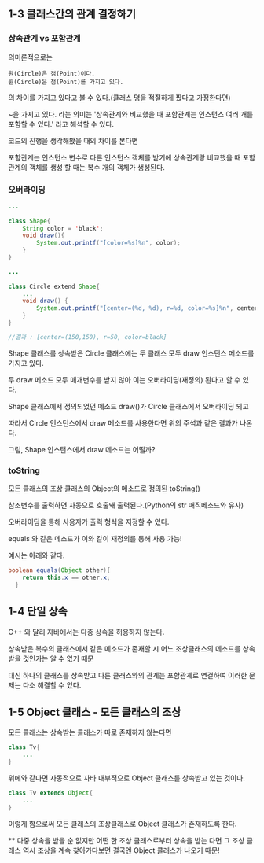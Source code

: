 ## 1-3 클래스간의 관계 결정하기



### 상속관계 vs 포함관계



의미론적으로는

```
원(Circle)은 점(Point)이다.
원(Circle)은 점(Point)를 가지고 있다.
```

의 차이를 가지고 있다고 볼 수 있다.(클래스 명을 적절하게 짰다고 가정한다면)

~을 가지고 있다. 라는 의미는 '상속관계와 비교했을 때 포함관계는 인스턴스 여러 개를 포함할 수 있다.' 라고 해석할 수 있다.



코드의 진행을 생각해봤을 때의 차이를 본다면

포함관계는 인스턴스 변수로 다른 인스턴스 객체를 받기에 상속관계랑 비교했을 때 포함관계의 객체를 생성 할 때는 복수 개의 객체가 생성된다.



### 오버라이딩



```java
...
    
class Shape{
    String color = 'black';
    void draw(){
        System.out.printf("[color=%s]%n", color);
    }
}

...
    
class Circle extend Shape{
    ...
    void draw() {
        System.out.printf("[center=(%d, %d), r=%d, color=%s]%n", center.x, center.y, r, color);
    }
}

//결과 : [center=(150,150), r=50, color=black]
```



Shape 클래스를 상속받은 Circle 클래스에는 두 클래스 모두 draw 인스턴스 메소드를 가지고 있다.

두 draw 메소드 모두 매개변수를 받지 않아 이는 오버라이딩(재정의) 된다고 할 수 있다.

Shape 클래스에서 정의되었던 메소드 draw()가 Circle 클래스에서 오버라이딩 되고

따라서 Circle 인스턴스에서 draw 메소드를 사용한다면 위의 주석과 같은 결과가  나온다.

그럼, Shape 인스턴스에서 draw 메소드는 어떨까?



### toString



모든 클래스의 조상 클래스의 Object의 메소드로 정의된 toString()

참조변수를 출력하면 자동으로 호출돼 출력된다.(Python의 str 매직메소드와 유사)

오버라이딩을 통해 사용자가 출력 형식을 지정할 수 있다.

equals 와 같은 메소드가 이와 같이 재정의를 통해 사용 가능!



예시는 아래와 같다.

```java
boolean equals(Object other){
    return this.x == other.x;
  }
```





## 1-4 단일 상속



C++ 와 달리 자바에서는 다중 상속을 허용하지 않는다.

상속받은 복수의 클래스에서 같은 메소드가 존재할 시 어느 조상클래스의 메소드를 상속받을 것인가는 알 수 없기 때문



대신 하나의 클래스를 상속받고 다른 클래스와의 관계는 포함관계로 연결하여 이러한 문제는 다소 해결할 수 있다.



## 1-5 Object 클래스 - 모든 클래스의 조상



모든 클래스는 상속받는 클래스가 따로 존재하지 않는다면

```java
class Tv{
    ...
}
```



위에와 같다면 자동적으로 자바 내부적으로 Object 클래스를 상속받고 있는 것이다.



```java
class Tv extends Object{
    ...
}
```



이렇게 함으로써 모든 클래스의 조상클래스로 Object 클래스가 존재하도록 한다.



**  다중 상속을 받을 순 없지만 어떤 한 조상 클래스로부터 상속을 받는 다면 그 조상 클래스 역시 조상을 계속 찾아가다보면 결국엔 Object 클래스가 나오기 때문!